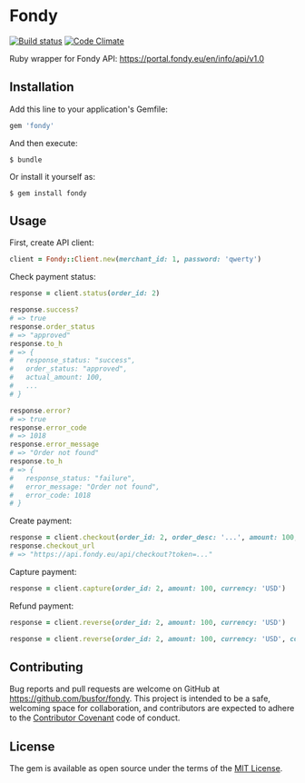 # Fondy

[![Build status](https://travis-ci.org/busfor/fondy.svg?branch=master)](https://travis-ci.org/busfor/fondy)
[![Code Climate](https://codeclimate.com/github/busfor/fondy/badges/gpa.svg)](https://codeclimate.com/github/busfor/fondy)

Ruby wrapper for Fondy API: https://portal.fondy.eu/en/info/api/v1.0

## Installation

Add this line to your application's Gemfile:

```ruby
gem 'fondy'
```

And then execute:

    $ bundle

Or install it yourself as:

    $ gem install fondy

## Usage

First, create API client:

```ruby
client = Fondy::Client.new(merchant_id: 1, password: 'qwerty')
```

Check payment status:

```ruby
response = client.status(order_id: 2)

response.success?
# => true
response.order_status
# => "approved"
response.to_h
# => {
#   response_status: "success",
#   order_status: "approved",
#   actual_amount: 100,
#   ...
# }

response.error?
# => true
response.error_code
# => 1018
response.error_message
# => "Order not found"
response.to_h
# => {
#   response_status: "failure",
#   error_message: "Order not found",
#   error_code: 1018
# }
```

Create payment:

```ruby
response = client.checkout(order_id: 2, order_desc: '...', amount: 100, currency: 'USD')
response.checkout_url
# => "https://api.fondy.eu/api/checkout?token=..."
```

Capture payment:

```ruby
response = client.capture(order_id: 2, amount: 100, currency: 'USD')
```

Refund payment:

```ruby
response = client.reverse(order_id: 2, amount: 100, currency: 'USD')

response = client.reverse(order_id: 2, amount: 100, currency: 'USD', comment: '...')
```

## Contributing

Bug reports and pull requests are welcome on GitHub at https://github.com/busfor/fondy. This project is intended to be a safe, welcoming space for collaboration, and contributors are expected to adhere to the [Contributor Covenant](http://contributor-covenant.org) code of conduct.


## License

The gem is available as open source under the terms of the [MIT License](http://opensource.org/licenses/MIT).
